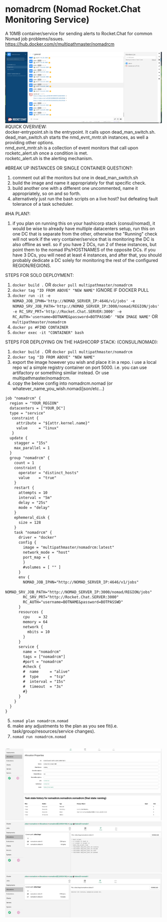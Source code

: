 # nomadrcm (Nomad Rocket.Chat Monitoring Service)
A 10MB container/service for sending alerts to Rocket.Chat for common Nomad job problems/issues.<br>
https://hub.docker.com/r/multipathmaster/nomadrcm <br>
<br>
<img src=https://raw.githubusercontent.com/multipathmaster/nomadrcm/master/img/Alert_Bot.png><br>
#QUICK OVERVIEW:<br>
docker-entrypoint.sh is the entrypoint. It calls upon dead_man_switch.sh.<br>
dead_man_switch.sh starts the nmd_evnt_mntr.sh instances, as well a providing other options.<br>
nmd_evnt_mntr.sh is a collection of event monitors that call upon rocketc_alert.sh once a condition is met.<br>
rocketc_alert.sh is the alerting mechanism.<br>

#BREAK UP INSTANCES OR SINGLE CONTAINER QUESTION?:
1.  comment out all the monitors but one in dead_man_switch.sh
2.  build the image and name it appropriately for that specific check.
3.  build another one with a different one uncommented, name it appropriately, so on and so forth.
4.  alternatively just run the bash scripts on a live host? but defeating fault tolerance of a task scheduler.<br>

#HA PLAN?:
1.  if you plan on running this on your hashicorp stack (consul/nomad), it would be wise to already have multiple datacenters setup, run this on one DC that is separate from the other, otherwise the "Running" check will not work if the very container/service that is monitoring the DC is also offline as well.  so if you have 2 DCs, run 2 of these instances, but point them to the nomad IPs/HOSTNAMES of the opposite DCs.  if you have 3 DCs, you will need at least 4 instances, and after that, you should probably dedicate a DC solely for monitoring the rest of the configured REGION/REGIONS.<br>

STEPS FOR SOLO DEPLOYMENT:
1.  `docker build .` OR `docker pull multipathmaster/nomadrcm`
2.  `docker tag "ID FROM ABOVE" "NEW NAME"` IGNORE IF DOCKER PULL
3.  `docker run -it -e NOMAD_JOB_IPHN='http://NOMAD_SERVER_IP:4646/v1/jobs' -e NOMAD_SRV_JOB_PATH='http://NOMAD_SERVER_IP:3000/nomad/REGION/jobs' -e RC_SRV_PRT='http://Rocket.Chat.SERVER:3000' -e RC_AUTH='username=BOTNAME&password=BOTPASSWD' "NEW IMAGE NAME"` OR `multipathmaster/nomadrcm`
4.  `docker ps #FIND CONTAINER`
5.  `docker exec -it "CONTAINER" bash`

STEPS FOR DEPLOYING ON THE HASHICORP STACK: (CONSUL/NOMAD):
1.  `docker build .` OR `docker pull multipathmaster/nomadrcm`
2.  `docker tag "ID FROM ABOVE" "NEW NAME"`
3.  export the image however you wish and place it in a repo.  i use a local repo w/ a simple registry container on
port 5000.  i.e. you can use artifactory or something similar instead.  Or use multipathmaster/nomadrcm.
4.  copy the below config into nomadrcm.nomad (or whatever_name_you_wish.nomad/json/etc...)
```
job "nomadrcm" {
  region = "YOUR_REGION"
  datacenters = ["YOUR_DC"]
  type = "service"
   constraint {
     attribute = "${attr.kernel.name}"
     value     = "linux"
   }
  update {
    stagger = "15s"
    max_parallel = 1
  }
  group "nomadrcm" {
    count = 1
    constraint {
      operator = "distinct_hosts"
      value    = "true"
    }
    restart {
      attempts = 10
      interval = "5m"
      delay = "25s"
      mode = "delay"
    }
    ephemeral_disk {
      size = 128
    }
    task "nomadrcm" {
      driver = "docker"
      config {
        image = "multipathmaster/nomadrcm:latest"
        network_mode = "host"
        port_map = {
        }
        #volumes = [ "" ]
      }
      env {
        NOMAD_JOB_IPHN="http://NOMAD_SERVER_IP:4646/v1/jobs"
        NOMAD_SRV_JOB_PATH="http://NOMAD_SERVER_IP:3000/nomad/REGION/jobs"
        RC_SRV_PRT="http://Rocket.Chat.SERVER:3000"
        RC_AUTH="username=BOTNAME&password=BOTPASSWD"
      }
      resources {
        cpu    = 32
        memory = 64
        network {
          mbits = 10
        }
      }
      service {
        name = "nomadrcm"
        tags = ["nomadrcm"]
        #port = "nomadrcm"
        #check {
        #  name     = "alive"
        #  type     = "tcp"
        #  interval = "15s"
        #  timeout  = "3s"
        #}
      }
    }
  }
}
```
5.  `nomad plan nomadrcm.nomad`
6.  make any adjustments to the plan as you see fit(i.e. task/group/resources/service changes).
7.  `nomad run nomadrcm.nomad` <br>
<br>
<img src=https://raw.githubusercontent.com/multipathmaster/nomadrcm/master/img/Nomad_Running.png>
<br>
<img src=https://raw.githubusercontent.com/multipathmaster/nomadrcm/master/img/stderr.png>
<br>
<img src=https://raw.githubusercontent.com/multipathmaster/nomadrcm/master/img/stdout.png>
<br>
